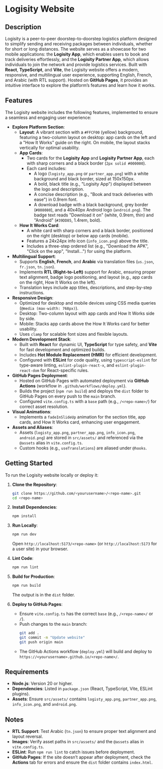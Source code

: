 # Logisity Website

## Description
Logisity is a peer-to-peer doorstep-to-doorstep logistics platform designed to simplify sending and receiving packages between individuals, whether for short or long distances. The website serves as a showcase for two mobile applications: the **Logisity App**, which enables users to book and track deliveries effortlessly, and the **Logisity Partner App**, which allows individuals to join the network and provide logistics services. Built with **React**, **TypeScript**, and **Vite**, the Logisity website offers a modern, responsive, and multilingual user experience, supporting English, French, and Arabic (with RTL support). Hosted on **GitHub Pages**, it provides an intuitive interface to explore the platform’s features and learn how it works.

## Features
The Logisity website includes the following features, implemented to ensure a seamless and engaging user experience:

- **Explore Platform Section**:
  - **Layout**: A vibrant section with a `#FFCF00` (yellow) background, featuring a two-column layout on desktop: app cards on the left and a "How It Works" guide on the right. On mobile, the layout stacks vertically for optimal usability.
  - **App Cards**:
    - Two cards for the **Logisity App** and **Logisity Partner App**, each with sharp corners and a black border (`2px solid #000000`).
    - Each card includes:
      - A logo (`logisty_app.png` or `partner_app.png`) with a white background and black border, sized at 150x150px.
      - A bold, black title (e.g., "Logisity App") displayed between the logo and description.
      - A concise description (e.g., "Book and track deliveries with ease") in 0.9rem font.
      - A download badge with a black background, grey border (`#808080`), and a 40x40px Android logo (`android.png`). The badge text reads "Download it on" (white, 0.9rem, thin) and "Android" (`#39DD85`, 1.4rem, bold).
  - **How It Works Card**:
    - A white card with sharp corners and a black border, positioned on the right (desktop) or below app cards (mobile).
    - Features a 24x24px info icon (`info_icon.png`) above the title.
    - Includes a three-step ordered list (e.g., "Download the APK", "Click on the app", "Install...") for using the platform.
- **Multilingual Support**:
  - Supports **English**, **French**, and **Arabic** via translation files (`us.json`, `fr.json`, `tn.json`).
  - Implements **RTL (Right-to-Left)** support for Arabic, ensuring proper text alignment, badge logo positioning, and layout (e.g., app cards on the right, How It Works on the left).
  - Translation keys include app titles, descriptions, and step-by-step instructions.
- **Responsive Design**:
  - Optimized for desktop and mobile devices using CSS media queries (`@media (max-width: 768px)`).
  - Desktop: Two-column layout with app cards and How It Works side by side.
  - Mobile: Stacks app cards above the How It Works card for better usability.
  - Uses `clamp` for scalable font sizes and flexible layouts.
- **Modern Development Stack**:
  - Built with **React** for dynamic UI, **TypeScript** for type safety, and **Vite** for fast development and optimized builds.
  - Includes **Hot Module Replacement (HMR)** for efficient development.
  - Configured with **ESLint** for code quality, using `typescript-eslint` for type-aware linting, `eslint-plugin-react-x`, and `eslint-plugin-react-dom` for React-specific rules.
- **GitHub Pages Deployment**:
  - Hosted on GitHub Pages with automated deployment via **GitHub Actions** (workflow in `.github/workflows/deploy.yml`).
  - Builds the project (`npm run build`) and deploys the `dist` folder to GitHub Pages on every push to the `main` branch.
  - Configured `vite.config.ts` with a `base` path (e.g., `/<repo-name>/`) for correct asset resolution.
- **Visual Animations**:
  - Implements a `fadeInSlideUp` animation for the section title, app cards, and How It Works card, enhancing user engagement.
- **Assets and Aliases**:
  - Assets (`logisty_app.png`, `partner_app.png`, `info_icon.png`, `android.png`) are stored in `src/assets/` and referenced via the `@assets` alias in `vite.config.ts`.
  - Custom hooks (e.g., `useTranslations`) are aliased under `@hooks`.

## Getting Started
To run the Logisity website locally or deploy it:

1. **Clone the Repository**:
   ```bash
   git clone https://github.com/<yourusername>/<repo-name>.git
   cd <repo-name>
   ```

2. **Install Dependencies**:
   ```bash
   npm install
   ```

3. **Run Locally**:
   ```bash
   npm run dev
   ```
   Open `http://localhost:5173/<repo-name>` (or `http://localhost:5173` for a user site) in your browser.

4. **Lint Code**:
   ```bash
   npm run lint
   ```

5. **Build for Production**:
   ```bash
   npm run build
   ```
   The output is in the `dist` folder.

6. **Deploy to GitHub Pages**:
   - Ensure `vite.config.ts` has the correct `base` (e.g., `/<repo-name>/` or `/`).
   - Push changes to the `main` branch:
     ```bash
     git add .
     git commit -m "Update website"
     git push origin main
     ```
   - The GitHub Actions workflow (`deploy.yml`) will build and deploy to `https://<yourusername>.github.io/<repo-name>/`.

## Requirements
- **Node.js**: Version 20 or higher.
- **Dependencies**: Listed in `package.json` (React, TypeScript, Vite, ESLint plugins).
- **Assets**: Ensure `src/assets/` contains `logisty_app.png`, `partner_app.png`, `info_icon.png`, and `android.png`.

## Notes
- **RTL Support**: Test Arabic (`tn.json`) to ensure proper text alignment and layout reversal.
- **Images**: Verify asset paths in `src/assets/` and the `@assets` alias in `vite.config.ts`.
- **ESLint**: Run `npm run lint` to catch issues before deployment.
- **GitHub Pages**: If the site doesn’t appear after deployment, check the **Actions** tab for errors and ensure the `dist` folder contains `index.html`.